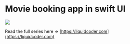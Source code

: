 # Movie booking app in swift UI
![](https://res.cloudinary.com/liquidcoder/image/upload/v1584123958/movie%20store/c4ne2qopkjmkvpmjucij.jpg)

Read the full series here => [https://liquidcoder.com](https://liquidcoder.com)